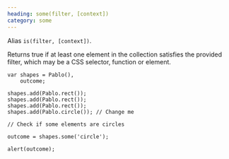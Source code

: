 ```yaml
--- 
heading: some(filter, [context])
category: some
---
```


Alias `is(filter, [context])`.

Returns true if at least one element in the collection satisfies the provided filter, which may be a CSS selector, function or element.

    var shapes = Pablo(),
        outcome;

    shapes.add(Pablo.rect());
    shapes.add(Pablo.rect());
    shapes.add(Pablo.rect());
    shapes.add(Pablo.circle()); // Change me

    // Check if some elements are circles

    outcome = shapes.some('circle');

    alert(outcome);
